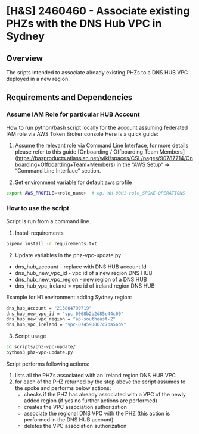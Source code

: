 # [H&S] 2460460 - Associate existing PHZs with the DNS Hub VPC in Sydney

## Overview

The sripts intended to associate already existing PHZs to a DNS HUB VPC deployed in a new region.

## Requirements and Dependencies

### Assume IAM Role for particular HUB Account

How to run python/bash script locally for the account assuming federated IAM role via AWS Token Broker console
Here is a quick guide:

1. Assume the relevant role via Command Line Interface, for more details please refer to this guide [Onboarding / Offboarding Team Members] (<https://basproducts.atlassian.net/wiki/spaces/CSL/pages/90787714/Onboarding+Offboarding+Team+Members>) in the “AWS Setup“ => “Command Line Interface“ section.

2. Set environment variable for default aws profile

```bash
export AWS_PROFILE=<role_name>  # eg. WH-00H1-role_SPOKE-OPERATIONS
```

### How to use the script

Script is run from a command line.

1. Install requirements

```bash
pipenv install -r requirements.txt
```

2. Update variables in the phz-vpc-update.py

* dns_hub_account - replace with DNS HUB account Id
* dns_hub_new_vpc_id - vpc id of a new region DNS HUB
* dns_hub_new_vpc_region - new region of a DNS HUB
* dns_hub_vpc_ireland = vpc id of ireland region DNS HUB

Example for H1 environment adding Sydney region:
```bash
dns_hub_account = "213804799719"
dns_hub_new_vpc_id = "vpc-0068b2b2d85e44c00"
dns_hub_new_vpc_region = "ap-southeast-2"
dns_hub_vpc_ireland = "vpc-074590067c7ba56b9"
```

3. Script usage

```bash
cd scripts/phz-vpc-update/
python3 phz-vpc-update.py
```

Script performs following actions:

1. lists all the PHZs associated with an Ireland region DNS HUB VPC
2. for each of the PHZ returned by the step above the script assumes to the spoke and performs below actions:
      - checks if the PHZ has already associated with a VPC of the newly added region (if yes no further actions are performed)
      - creates the VPC association authorization
      - associate the regional DNS VPC with the PHZ (this action is performed in the DNS HUB account)
      - deletes the VPC association authorization
